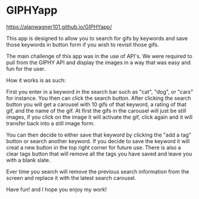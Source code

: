 # GIPHYapp

https://alanwagner101.github.io/GIPHYapp/

This app is designed to allow you to search for gifs by keywords and save those keywords in button form if you wish to revisit those gifs.

The main challenge of this app was in the use of API's. We were required to pull from the GIPHY API and display the images in a way that was easy and fun for the user.

How it works is as such:

First you enter in a keyword in the search bar such as "cat", "dog", or "cars" for instance. You then can click the search button.
After clicking the search button you will get a carousel with 10 gifs of that keyword, a rating of that gif, and the name of the gif.
At first the gifs in the carousel will just be still images, if you click on the image it will activate the gif, click again and it will transfer back into a still image form.

You can then decide to either save that keyword by clicking the "add a tag" button or search another keyword.
If you decide to save the keyword it will creat a new button in the top right corner for future use.
There is also a clear tags button that will remove all the tags you have saved and leave you with a blank slate.

Ever time you search will remove the previous search information from the screen and replace it with the latest search carousel.

Have fun! and I hope you enjoy my work!
